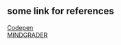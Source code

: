 
## some link for references

[Codepen](http://codepen.io/anon/pen/bBvmf)  
[MINDGRADER](https://mindgrader.com/tutorials/1-how-to-create-a-simple-javascript-countdown-timer)